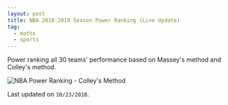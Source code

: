 ```yaml
---
layout: post
title: NBA 2018-2019 Season Power Ranking (Live Update)
tag:
  - maths
  - sports
---
```


Power ranking all 30 teams' performance based on Massey's method and Colley's method.

![NBA Power Ranking - Colley's Method](https://shawenyao.github.io/Who-is-number-1/output/NBA_Ranking.png "NBA Power Ranking - Colley's Method")

Last updated on `10/23/2018`.
